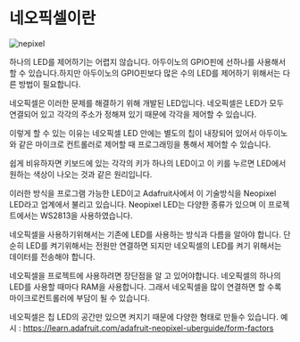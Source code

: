 # 네오픽셀이란 

![nepixel](https://cdn-learn.adafruit.com/assets/assets/000/010/668/medium800/leds_neo-closeup.jpg?1377729545)

하나의 LED를 제어하기는 어렵지 않습니다. 아두이노의 GPIO핀에 선하나를 사용해서 할 수 있습니다.하지만 아두이노의 GPIO핀보다 많은 수의 LED를 제어하기 위해서는 다른 방법이 필요합니다.

네오픽셀은 이러한 문제를 해결하기 위해 개발된 LED입니다. 네오픽셀은 LED가 모두 연결되어 있고 각각의 주소가 정해져 있기 때문에 각각을 제어할 수 있습니다. 

이렇게 할 수 있는 이유는 네오픽셀 LED 안에는 별도의 칩이 내장되어 있어서 아두이노와 같은 마이크로 컨트롤러로 제어할 때 프로그래밍을 통해서 제어할 수 있습니다. 

쉽게 비유하자면 키보드에 있는 각각의 키가 하나의 LED이고 이 키를 누르면 LED에서 원하는 색상이 나오는 것과 같은 원리입니다.

이러한 방식을 프로그램 가능한 LED이고 Adafruit사에서 이 기술방식을 Neopixel LED라고 업계에서 불리고 있습니다. Neopixel LED는 다양한 종류가 있으며 이 프로젝트에서는 WS2813을 사용하였습니다.

네오픽셀을 사용하기위해서는 기존에 LED를 사용하는 방식과 다름을 알아야 합니다. 단순히 LED를 켜기위해서는 전원만 연결하면 되지만 네오픽셀의 LED를 켜기 위해서는 데이터를 전송해야 합니다.

네오픽셀을 프로젝트에 사용하려면 장단점을 알 고 있어야합니다. 
네오픽셀의 하나의 LED를 사용할 때마다 RAM을 사용합니다. 그래서 네오픽셀을 많이 연결하면 할 수록 마이크로컨트롤러에 부담이 될 수 있습니다.

네오픽셀은 칩 LED의 공간만 있으면 켜지기 때문에 다양한 형태로 만들수 있습니다. 
예시 : https://learn.adafruit.com/adafruit-neopixel-uberguide/form-factors

